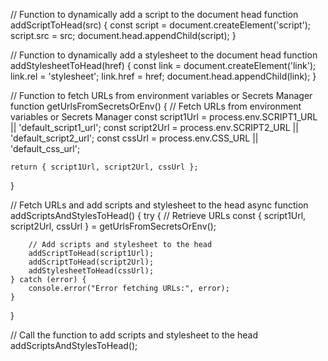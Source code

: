// Function to dynamically add a script to the document head
function addScriptToHead(src) {
    const script = document.createElement('script');
    script.src = src;
    document.head.appendChild(script);
}

// Function to dynamically add a stylesheet to the document head
function addStylesheetToHead(href) {
    const link = document.createElement('link');
    link.rel = 'stylesheet';
    link.href = href;
    document.head.appendChild(link);
}

// Function to fetch URLs from environment variables or Secrets Manager
function getUrlsFromSecretsOrEnv() {
    // Fetch URLs from environment variables or Secrets Manager
    const script1Url = process.env.SCRIPT1_URL || 'default_script1_url';
    const script2Url = process.env.SCRIPT2_URL || 'default_script2_url';
    const cssUrl = process.env.CSS_URL || 'default_css_url';

    return { script1Url, script2Url, cssUrl };
}

// Fetch URLs and add scripts and stylesheet to the head
async function addScriptsAndStylesToHead() {
    try {
        // Retrieve URLs
        const { script1Url, script2Url, cssUrl } = getUrlsFromSecretsOrEnv();

        // Add scripts and stylesheet to the head
        addScriptToHead(script1Url);
        addScriptToHead(script2Url);
        addStylesheetToHead(cssUrl);
    } catch (error) {
        console.error("Error fetching URLs:", error);
    }
}

// Call the function to add scripts and stylesheet to the head
addScriptsAndStylesToHead();
